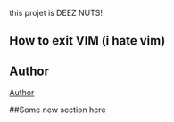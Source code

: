 this projet is DEEZ NUTS!

## How to exit VIM (i hate vim)

## Author

[Author](author.md)

##Some new section here
